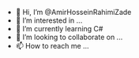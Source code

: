 - 👋 Hi, I’m @AmirHosseinRahimiZade
- 👀 I’m interested in ...
- 🌱 I’m currently learning C#
- 💞️ I’m looking to collaborate on ...
- 📫 How to reach me ...

<!---
AmirHosseinRahimiZade/AmirHosseinRahimiZade is a ✨ special ✨ repository because its `README.md` (this file) appears on your GitHub profile.
You can click the Preview link to take a look at your changes.
--->
